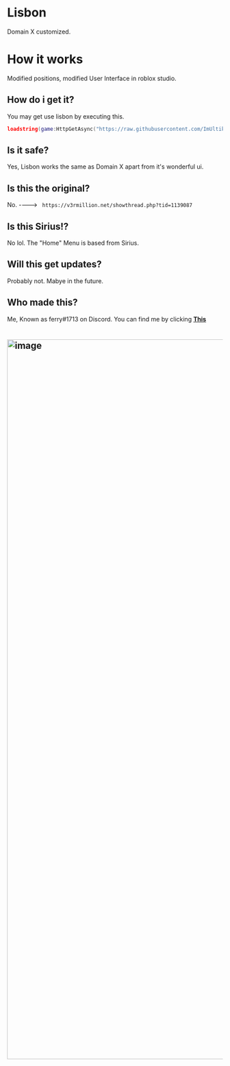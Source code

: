 # Lisbon
Domain X customized.



# How it works
Modified positions, modified User Interface in roblox studio.

## How do i get it?
You may get use lisbon by executing this.
```lua
loadstring(game:HttpGetAsync("https://raw.githubusercontent.com/ImUltik/Lisbon/main/Source.lua"))()
```
## Is it safe?
Yes, Lisbon works the same as Domain X apart from it's wonderful ui.


## Is this the original?
No. ----> ```
https://v3rmillion.net/showthread.php?tid=1139087```

## Is this Sirius!?
No lol. The "Home" Menu is based from Sirius.

## Will this get updates?
Probably not. Mabye in the future.

## Who made this?
Me, Known as ferry#1713 on Discord. You can find me by clicking <strong><a href="https://discord.com/users/898944140828606514">This</a></strong>


#

## <img width="1680" alt="image" src="https://user-images.githubusercontent.com/104308255/210347764-15e6b353-d59d-4c53-be15-70a0306d8041.png">



